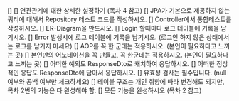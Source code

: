 [] 
[] 연관관계에 대한 상세한 설정하기 (목차 4 참고)
[] JPA가 기본으로 제공하지 않는 쿼리에 대해서 Repository 테스트 코드를 작성하시오.
[] Controller에서 통합테스트를 작성하시오.
[] ER-Diagram을 만드시오.
[] Login 할때마다 로그 테이블에 기록을 남기시오.
[]  Error 발생시에 로그 테이블에 기록을 남기시오. (로그인 하지 않은 상태에서는 로그를 남기지 마세요)
[]  AOP를 꼭 한 군데는 적용하시오. (본인이 필요하다고 느끼는 곳)
[]  본인만의 어노테이션을 꼭 만들고, 꼭 한군데는 적용하시오. (본인이 필요하다고 느끼는 곳)
[]  어떠한 예외도 ResponseDto로 캐치하여 응답하시오.
[]  어떠한 정상적인 응답도 ResponseDto에 담아서 응답하시오.
[]  유효성 검사는 필수입니다. (null 여부와 공백 여부만 체크하세요)
[]  테이블 구조는 개인 취향에 따라 변경해도 되지만, 목차 2번의 기능은 다 완성해야 함.
[]  모든 기능을 완성하시오 (목차 2 참고)
